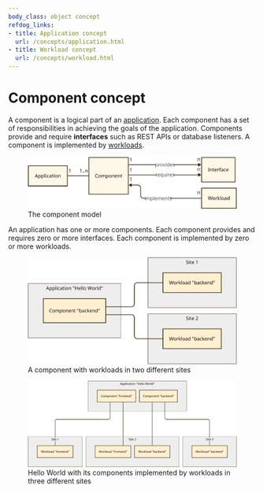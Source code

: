 ```yaml
---
body_class: object concept
refdog_links:
- title: Application concept
  url: /concepts/application.html
- title: Workload concept
  url: /concepts/workload.html
---
```


# Component concept

<section>

A component is a logical part of an [application](application.html).
Each component has a set of responsibilities in achieving the goals
of the application.  Components provide and require **interfaces**
such as REST APIs or database listeners.  A component is implemented
by [workloads](workload.html).

<figure>
  <img src="images/component-model.svg"/>
  <figcaption>The component model</figcaption>
</figure>

An application has one or more components.  Each component provides
and requires zero or more interfaces.  Each component is implemented
by zero or more workloads.

<figure>
  <img src="images/component-1.svg"/>
  <figcaption>A component with workloads in two different
  sites</figcaption>
</figure>

<figure>
  <img src="images/component-2.svg"/>
  <figcaption>Hello World with its components implemented by
  workloads in three different sites</figcaption>
</figure>

</section>
